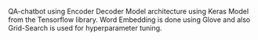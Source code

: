 QA-chatbot using Encoder Decoder Model architecture using Keras Model from the Tensorflow library.
Word Embedding is done using Glove and also Grid-Search is used for hyperparameter tuning.
